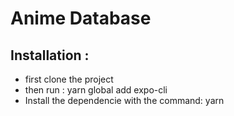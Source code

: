 # Anime Database 
## Installation :
- first clone the project
- then run :  yarn global add expo-cli   
- Install the dependencie with the command: yarn  
 

